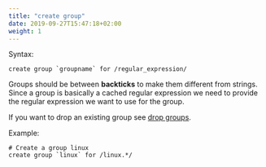 ```yaml
---
title: "create group"
date: 2019-09-27T15:47:18+02:00
weight: 1
---
```


Syntax:

	create group `groupname` for /regular_expression/

Groups should be between **backticks** to make them different from strings.
Since a group is basically a cached regular expression we need to provide
the regular expression we want to use for the group.

If you want to drop an existing group see [drop groups](../drop_groups).

Example:

	# Create a group linux
	create group `linux` for /linux.*/
